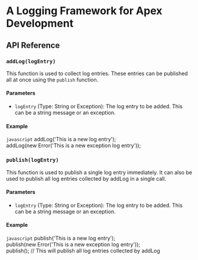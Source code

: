 # A Logging Framework for Apex Development

## API Reference

### `addLog(logEntry)`

This function is used to collect log entries. These entries can be published all at once using the `publish` function.

#### Parameters

- `logEntry` (Type: String or Exception): The log entry to be added. This can be a string message or an exception.

#### Example

```javascript```
addLog('This is a new log entry'); <br/>
addLog(new Error('This is a new exception log entry'));


### `publish(logEntry)`

This function is used to publish a single log entry immediately. It can also be used to publish all log entries collected by addLog in a single call.

#### Parameters

- `logEntry` (Type: String or Exception): The log entry to be added. This can be a string message or an exception.

#### Example

```javascript```
publish('This is a new log entry'); </br>
publish(new Error('This is a new exception log entry')); </br>
publish(); // This will publish all log entries collected by addLog
